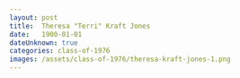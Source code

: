 ```yaml
---
layout: post
title:  Theresa "Terri" Kraft Jones
date:   1900-01-01
dateUnknown: true
categories: class-of-1976
images: /assets/class-of-1976/theresa-kraft-jones-1.png
---
```

